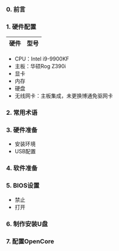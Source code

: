 ### 0. 前言

### 1. 硬件配置
 |硬件|型号|
 |---|---|
- CPU：Intel i9-9900KF
- 主板：华硕Rog Z390i
- 显卡
- 内存
- 硬盘
- 无线网卡：主板集成，未更换博通免驱网卡

### 2. 常用术语

### 3. 硬件准备
- 安装环境
- USB配置

### 4. 软件准备

### 5. BIOS设置
- 禁止
- 打开
### 6. 制作安装U盘

### 7. 配置OpenCore
 

